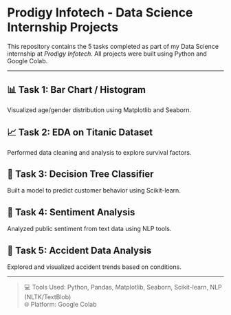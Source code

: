 # Prodigy Infotech - Data Science Internship Projects

This repository contains the 5 tasks completed as part of my Data Science internship at *Prodigy Infotech*. All projects were built using Python and Google Colab.

---

## 📊 Task 1: Bar Chart / Histogram  
Visualized age/gender distribution using Matplotlib and Seaborn.  

## 📈 Task 2: EDA on Titanic Dataset  
Performed data cleaning and analysis to explore survival factors.  

## 🌲 Task 3: Decision Tree Classifier  
Built a model to predict customer behavior using Scikit-learn.  

## 💬 Task 4: Sentiment Analysis  
Analyzed public sentiment from text data using NLP tools.  

## 🚦 Task 5: Accident Data Analysis  
Explored and visualized accident trends based on conditions.  

---

> 💻 Tools Used: Python, Pandas, Matplotlib, Seaborn, Scikit-learn, NLP (NLTK/TextBlob)  
> 🌐 Platform: Google Colab
